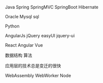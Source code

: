 

Java
Spring
SpringMVC
SpringBoot
Hibernate

Oracle
Mysql
sql

Python

AngularJs
jQuery
easyUI
jquery-ui

React
Angular
Vue

数据结构
算法


应用层的技术总是变迁的很快


WebAssembly
WebWorker
Node

